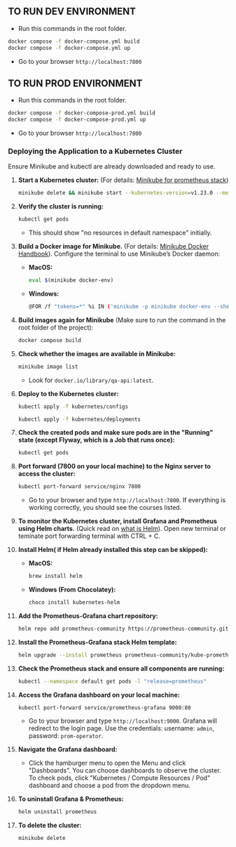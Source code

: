
## TO RUN DEV ENVIRONMENT

- Run this commands in the root folder.

```bash
docker compose -f docker-compose.yml build
docker compose -f docker-compose.yml up
```

- Go to your browser `http://localhost:7800`

## TO RUN PROD ENVIRONMENT

- Run this commands in the root folder.

```bash
docker compose -f docker-compose-prod.yml build
docker compose -f docker-compose-prod.yml up
```
- Go to your browser `http://localhost:7800`

### Deploying the Application to a Kubernetes Cluster

Ensure Minikube and kubectl are already downloaded and ready to use.

1. **Start a Kubernetes cluster:** (For details: [Minikube for prometheus stack](https://github.com/prometheus-operator/kube-prometheus?tab=readme-ov-file#prerequisites))
    ```sh
    minikube delete && minikube start --kubernetes-version=v1.23.0 --memory=4g --bootstrapper=kubeadm --extra-config=kubelet.authentication-token-webhook=true --extra-config=kubelet.authorization-mode=Webhook --extra-config=scheduler.bind-address=0.0.0.0 --extra-config=controller-manager.bind-address=0.0.0.0
    ```

2. **Verify the cluster is running:**
    ```sh
    kubectl get pods
    ```
    - This should show "no resources in default namespace" initially.

3. **Build a Docker image for Minikube.** (For details: [Minikube Docker Handbook](https://minikube.sigs.k8s.io/docs/handbook/pushing/#1-pushing-directly-to-the-in-cluster-docker-daemon-docker-env)). Configure the terminal to use Minikube’s Docker daemon:
    - **MacOS:**
        ```sh
        eval $(minikube docker-env)
        ```
    - **Windows:**
        ```sh
        @FOR /f "tokens=*" %i IN ('minikube -p minikube docker-env --shell cmd') DO @%i
        ```

5. **Build images again for Minikube** (Make sure to run the command in the root folder of the project):
    ```sh
    docker compose build
    ```

6. **Check whether the images are available in Minikube:**
    ```sh
    minikube image list
    ```
    - Look for `docker.io/library/qa-api:latest`.

7. **Deploy to the Kubernetes cluster:**
    ```sh
    kubectl apply -f kubernetes/configs
    ```
    ```sh
    kubectl apply -f kubernetes/deployments
    ```

8. **Check the created pods and make sure pods are in the "Running" state (except Flyway, which is a Job that runs once):**
    ```sh
    kubectl get pods
    ```

9. **Port forward (7800 on your local machine) to the Nginx server to access the cluster:**
    ```sh
    kubectl port-forward service/nginx 7800
    ```
    - Go to your browser and type `http://localhost:7800`. If everything is working correctly, you should see the courses listed.

10. **To monitor the Kubernetes cluster, install Grafana and Prometheus using Helm charts.** (Quick read on [what is Helm](https://www.redhat.com/en/topics/devops/what-is-helm)). Open new terminal or teminate port forwarding terminal with CTRL + C.

11. **Install Helm( if Helm already installed this step can be skipped):**
    - **MacOS:**
        ```sh
        brew install helm
        ```
    - **Windows (From Chocolatey):**
        ```sh
        choco install kubernetes-helm
        ```

12. **Add the Prometheus-Grafana chart repository:**
    ```sh
    helm repo add prometheus-community https://prometheus-community.github.io/kube-prometheus-stack
    ```

13. **Install the Prometheus-Grafana stack Helm template:**
    ```sh
    helm upgrade --install prometheus prometheus-community/kube-prometheus-stack --wait
    ```

14. **Check the Prometheus stack and ensure all components are running:**
    ```sh
    kubectl --namespace default get pods -l "release=prometheus"
    ```

15. **Access the Grafana dashboard on your local machine:**
    ```sh
    kubectl port-forward service/prometheus-grafana 9000:80
    ```
    - Go to your browser and type `http://localhost:9000`. Grafana will redirect to the login page. Use the credentials: username: `admin`, password: `prom-operator`.

16. **Navigate the Grafana dashboard:**
    - Click the hamburger menu to open the Menu and click "Dashboards". You can choose dashboards to observe the cluster. To check pods, click "Kubernetes / Compute Resources / Pod" dashboard and choose a pod from the dropdown menu.

17. **To uninstall Grafana & Prometheus:**
    ```sh
    helm uninstall prometheus
    ```

18. **To delete the cluster:**
    ```sh
    minikube delete
     ```

